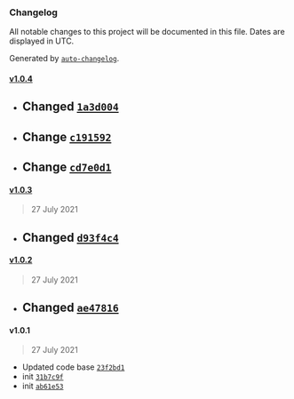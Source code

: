 ### Changelog

All notable changes to this project will be documented in this file. Dates are displayed in UTC.

Generated by [`auto-changelog`](https://github.com/CookPete/auto-changelog).

#### [v1.0.4](https://github.com/psenger/linked-list/compare/v1.0.3...v1.0.4)

- ## Changed [`1a3d004`](https://github.com/psenger/linked-list/commit/1a3d004d2bdc1621506ed014b26271e357d3aabe)
- ## Change [`c191592`](https://github.com/psenger/linked-list/commit/c191592cc1dc592063a79292449ba93ae4988ec3)
- ## Change [`cd7e0d1`](https://github.com/psenger/linked-list/commit/cd7e0d1b58a48438051151e3bd6a45f7ce105c41)

#### [v1.0.3](https://github.com/psenger/linked-list/compare/v1.0.2...v1.0.3)

> 27 July 2021

- ## Changed [`d93f4c4`](https://github.com/psenger/linked-list/commit/d93f4c48f589cff6862647ecc403c84df93bb862)

#### [v1.0.2](https://github.com/psenger/linked-list/compare/v1.0.1...v1.0.2)

> 27 July 2021

- ## Changed [`ae47816`](https://github.com/psenger/linked-list/commit/ae47816c73ab89858b776ce7e7436cfd0df9c146)

#### v1.0.1

> 27 July 2021

- Updated code base [`23f2bd1`](https://github.com/psenger/linked-list/commit/23f2bd1f02eb7c59800c9bf4f984f92e95d77bea)
- init [`31b7c9f`](https://github.com/psenger/linked-list/commit/31b7c9f864fca02c10962b61c2c5177cf89f2624)
- init [`ab61e53`](https://github.com/psenger/linked-list/commit/ab61e53c98e5d25645a268644059f5fc472c492d)

